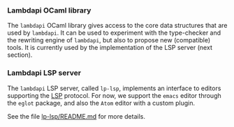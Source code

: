 ### Lambdapi OCaml library

The `lambdapi` OCaml library gives access to the core data structures that are
used by `lambdapi`. It can be used to experiment with the type-checker and the
rewriting engine of `lambdapi`, but also to propose new (compatible) tools. It
is currently used by the implementation of the LSP server (next section).

### Lambdapi LSP server

The `lambdapi` LSP server, called `lp-lsp`, implements an interface to editors
supporting the [LSP](https://github.com/Microsoft/language-server-protocol)
protocol. For now,  we support the `emacs` editor through the `eglot` package,
and also the `Atom` editor with a custom plugin.

See the file [lp-lsp/README.md](lp-lsp/README.md) for more details.
